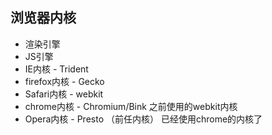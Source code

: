 ## 浏览器内核
- 渲染引擎
- JS引擎
- IE内核 - Trident
- firefox内核 - Gecko
- Safari内核 - webkit
- chrome内核 - Chromium/Bink 之前使用的webkit内核
- Opera内核 - Presto （前任内核） 已经使用chrome的内核了